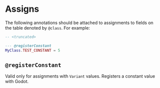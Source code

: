 # Assigns

The following annotations should be attached to assignments to fields on the
table denoted by `@class`. For example:

```lua
-- <truncated>

--- @registerConstant
MyClass.TEST_CONSTANT = 5
```

## `@registerConstant`

Valid only for assignments with `Variant` values. Registers a constant value
with Godot.
